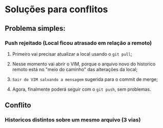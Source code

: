 # Soluções para conflitos
## Problema simples:
### Push rejeitado (Local ficou atrasado em relação a remoto)

1. Primeiro vai precisar atualizar a local usando o `git pull`;
2. Nesse momento vai abrir o VIM, porque o arquivo novo do historico remoto está no "meio do caminho" das alterações da local;
3. `Sair do VIM salvando a mensagem` sugerida para o commit de merge;

4. Agora, finalmente poderá seguir com o `git push`, sem problemas.

## Conflito
### Historicos distintos sobre um mesmo arquivo (3 vias)
